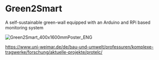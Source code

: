# Green2Smart
A self-sustainable green-wall equipped with an Arduino and RPi based monitoring system

![Green2Smart_400x1600mmPoster_ENG](https://github.com/user-attachments/assets/08cbee4e-1663-412e-a6ef-9d4dc2218c11)

https://www.uni-weimar.de/de/bau-und-umwelt/professuren/komplexe-tragwerke/forschung/aktuelle-projekte/protelc/
